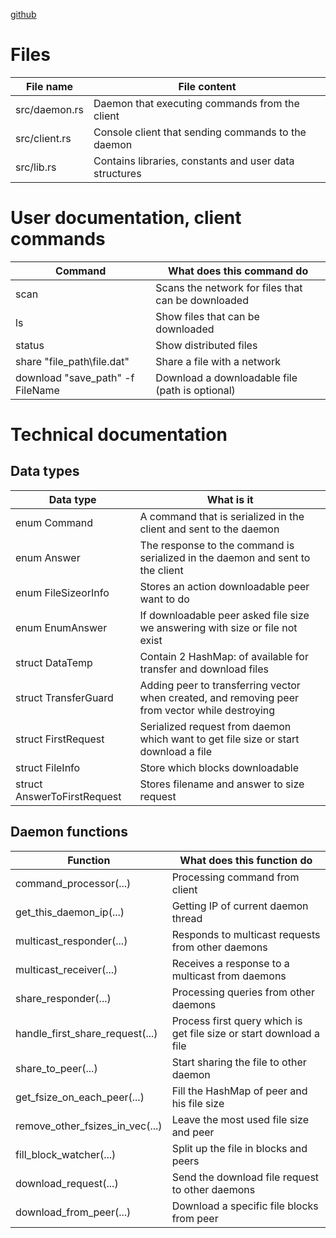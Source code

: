 [github](https://github.com/Neuroborus/p2p_file_sharing)


Files
=======================================
File name           | File content
--------------------|----------------------
src/daemon.rs       | Daemon that executing commands from the client
src/client.rs       | Console client that sending commands to the daemon
src/lib.rs          | Contains libraries, constants and user data structures


User documentation, client commands
=======================================
Command                         | What does this command do
--------------------------------|----------------------
scan                            | Scans the network for files that can be downloaded
ls                              | Show files that can be downloaded
status                          | Show distributed files
share "file_path\file.dat"      | Share a file with a network
download "save_path" -f FileName| Download a downloadable file (path is optional)


Technical documentation
=======================================

Data types
---------------------------------------
Data type                       | What is it
--------------------------------|----------------------
enum Command                    | A command that is serialized in the client and sent to the daemon
enum Answer                     | The response to the command is serialized in the daemon and sent to the client
enum FileSizeorInfo             | Stores an action downloadable peer want to do
enum EnumAnswer                 | If downloadable peer asked file size we answering with size or file not exist
struct DataTemp                 | Contain 2 HashMap: of available for transfer and download files
struct TransferGuard            | Adding peer to transferring vector when created, and removing peer from vector while destroying
struct FirstRequest             | Serialized request from daemon which want to get file size or start download a file
struct FileInfo                 | Store which blocks downloadable
struct AnswerToFirstRequest     | Stores filename and answer to size request


Daemon functions
---------------------------------------
Function                        | What does this function do
--------------------------------|----------------------
command_processor(...)          | Processing command from client
get_this_daemon_ip(...)         | Getting IP of current daemon thread
multicast_responder(...)        | Responds to multicast requests from other daemons
multicast_receiver(...)         | Receives a response to a multicast from daemons
share_responder(...)            | Processing queries from other daemons
handle_first_share_request(...) | Process first query which is get file size or start download a file
share_to_peer(...)              | Start sharing the file to other daemon
get_fsize_on_each_peer(...)     | Fill the HashMap of peer and his file size
remove_other_fsizes_in_vec(...) | Leave the most used file size and peer
fill_block_watcher(...)         | Split up the file in blocks and peers
download_request(...)           | Send the download file request to other daemons
download_from_peer(...)         | Download a specific file blocks from peer


